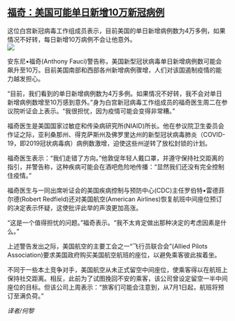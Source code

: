 <!--1593557535000-->
[福奇：美国可能单日新增10万新冠病例](https://cn.ft.com/story/001088356?full=y)
------

<div></div><div class="story-lead">这位白宫新冠病毒工作组成员表示，目前美国的单日新增病例数为4万多例，如果情况不好转，每日新增10万病例不会让他意外。</div><div class=" story-image image"><img src="https://thumbor.ftacademy.cn/unsafe/1340x754/https://thumbor.ftacademy.cn/unsafe/picture/3/000096633_piclink.jpg"></div><div class="story-body"><div id="story-body-container"><p>安东尼•福奇(Anthony Fauci)警告称，美国新型冠状病毒单日新增病例数可能会飙升至10万。目前美国南部和西部各州新增病例骤增，人们对该国遏制疫情的能力越发担心。</p><p>“目前，我们看到的单日新增病例数为4万多例。如果情况不好转，我不会对单日新增病例数增至10万感到意外。”身为白宫新冠病毒工作组成员的福奇医生周二在参议院听证会上表示。“我很担忧，因为疫情可能会变得非常糟。”</p><p>福奇医生是美国国家过敏症和传染病研究所(NIAID)所长。他在参议院卫生委员会作证之际，亚利桑那州、得克萨斯州及佛罗里达州的新型冠状病毒肺炎（COVID-19，即2019冠状病毒病）病例数激增，迫使这些州逆转了放松封锁的计划。</p><p>福奇医生表示：“我们走错了方向。”他敦促年轻人戴口罩，并遵守保持社交距离的指引，并警告称，这种疾病可能会在酒吧危险地传播：“显然我们还没有完全控制住疫情。”</p><div  data-o-ads-name="mpu-middle1" class="o-ads in-article-advert" data-o-ads-formats-default="false"  data-o-ads-formats-small="FtcMobileMpu"  data-o-ads-formats-medium="FtcMpu" data-o-ads-formats-large="FtcMpu" data-o-ads-formats-extra="FtcMpu" data-o-ads-targeting="cnpos=middle1;" data-cy='[{"devices":["PC","iPhoneWeb","AndroidWeb","iPhoneApp","AndroidApp"],"pattern":"MPU","position":"Middle1","container":"mpuInStory"}]'></div><p>福奇医生与一同出席听证会的美国疾病控制与预防中心(CDC)主任罗伯特•雷德菲尔德(Robert Redfield)还对美国航空(American Airlines)恢复航班中间座位预订的决定表示怀疑，这使批评此举的声浪更加高涨。</p><p>“这是一个值得担忧的问题。”福奇表示。“我不太肯定做出那种决定的考虑因素是什么。”</p><p>上述警告发出之际，美国航空的主要工会之一“飞行员联合会”(Allied Pilots Association)要求美国政府购买美国航空航班的座位，以避免乘客彼此挨着坐。</p><p>不同于一些本土竞争对手，美国航空从未正式留空中间座位，使乘客得以在航班上保持社交距离。相反，此前为了试图挽回不安的乘客，该公司曾设定留空一半中间座位的目标。但该公司上周表示：“旅客们可能会注意到，从7月1日起，航班将预订至满负荷。”</p><p><i>译者/何黎</i></p></div><div class="clearfloat"></div></div>
